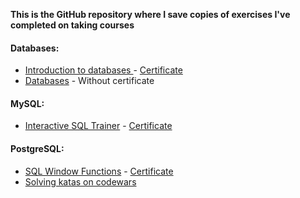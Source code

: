 **This is the GitHub repository where I save copies of exercises I've completed on taking courses**

#### Databases:
* [Introduction to databases ](https://stepik.org/course/551/info)   -     [Certificate](https://stepik.org/cert/1071412)
* [Databases](https://stepik.org/course/2614/info)    -    Without certificate

#### MySQL:
* [Interactive SQL Trainer](https://stepik.org/course/86043/info)    -    [Certificate](https://stepik.org/cert/1181103)

#### PostgreSQL:
* [SQL Window Functions](https://stepik.org/course/95367/info)    -    [Certificate](https://stepik.org/cert/1503316)
* [Solving katas on codewars](https://codewars.com/users/dmts)
